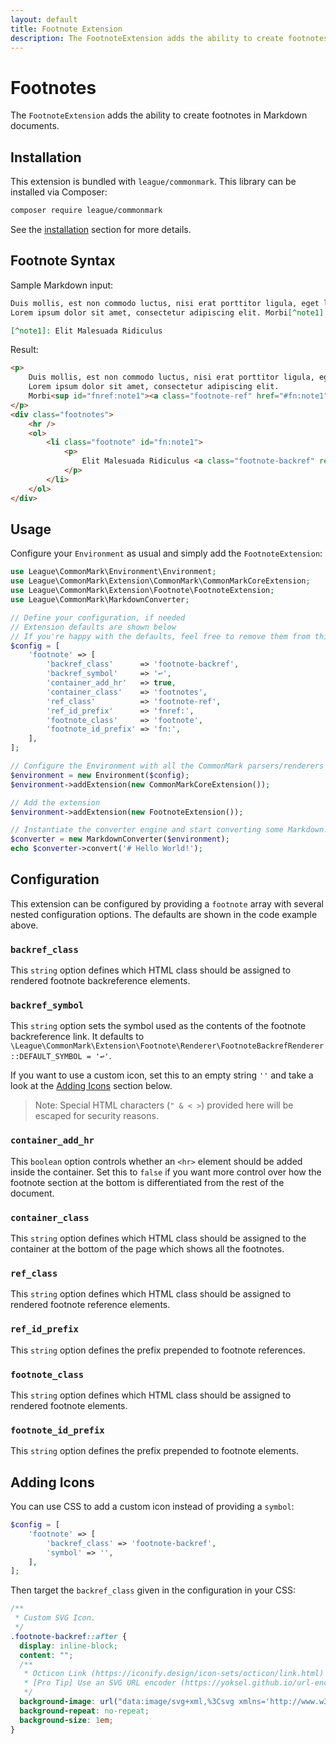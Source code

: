 ```yaml
---
layout: default
title: Footnote Extension
description: The FootnoteExtension adds the ability to create footnotes in Markdown documents.
---
```


# Footnotes

The `FootnoteExtension` adds the ability to create footnotes in Markdown documents.

## Installation

This extension is bundled with `league/commonmark`. This library can be installed via Composer:

```bash
composer require league/commonmark
```

See the [installation](/2.2/installation/) section for more details.

## Footnote Syntax

Sample Markdown input:

```markdown
Duis mollis, est non commodo luctus, nisi erat porttitor ligula, eget lacinia odio sem nec elit.
Lorem ipsum dolor sit amet, consectetur adipiscing elit. Morbi[^note1] leo risus, porta ac consectetur ac.

[^note1]: Elit Malesuada Ridiculus
```

Result:

```html
<p>
    Duis mollis, est non commodo luctus, nisi erat porttitor ligula, eget lacinia odio sem nec elit.
    Lorem ipsum dolor sit amet, consectetur adipiscing elit.
    Morbi<sup id="fnref:note1"><a class="footnote-ref" href="#fn:note1" role="doc-noteref">1</a></sup> leo risus, porta ac consectetur ac.
</p>
<div class="footnotes">
    <hr />
    <ol>
        <li class="footnote" id="fn:note1">
            <p>
                Elit Malesuada Ridiculus <a class="footnote-backref" rev="footnote" href="#fnref:note1">↩</a>
            </p>
        </li>
    </ol>
</div>
```

## Usage

Configure your `Environment` as usual and simply add the `FootnoteExtension`:

```php
use League\CommonMark\Environment\Environment;
use League\CommonMark\Extension\CommonMark\CommonMarkCoreExtension;
use League\CommonMark\Extension\Footnote\FootnoteExtension;
use League\CommonMark\MarkdownConverter;

// Define your configuration, if needed
// Extension defaults are shown below
// If you're happy with the defaults, feel free to remove them from this array
$config = [
    'footnote' => [
        'backref_class'      => 'footnote-backref',
        'backref_symbol'     => '↩',
        'container_add_hr'   => true,
        'container_class'    => 'footnotes',
        'ref_class'          => 'footnote-ref',
        'ref_id_prefix'      => 'fnref:',
        'footnote_class'     => 'footnote',
        'footnote_id_prefix' => 'fn:',
    ],
];

// Configure the Environment with all the CommonMark parsers/renderers
$environment = new Environment($config);
$environment->addExtension(new CommonMarkCoreExtension());

// Add the extension
$environment->addExtension(new FootnoteExtension());

// Instantiate the converter engine and start converting some Markdown!
$converter = new MarkdownConverter($environment);
echo $converter->convert('# Hello World!');
```

## Configuration

This extension can be configured by providing a `footnote` array with several nested configuration options.  The defaults are shown in the code example above.

### `backref_class`

This `string` option defines which HTML class should be assigned to rendered footnote backreference elements.

### `backref_symbol`

This `string` option sets the symbol used as the contents of the footnote backreference link. It defaults to `\League\CommonMark\Extension\Footnote\Renderer\FootnoteBackrefRenderer::DEFAULT_SYMBOL = '↩'`.

If you want to use a custom icon, set this to an empty string `''` and take a look at the [Adding Icons](#adding-icons) section below.

> Note: Special HTML characters (`" & < >`) provided here will be escaped for security reasons.

### `container_add_hr`

This `boolean` option controls whether an `<hr>` element should be added inside the container.  Set this to `false` if you want more control over how the footnote section at the bottom is differentiated from the rest of the document.

### `container_class`

This `string` option defines which HTML class should be assigned to the container at the bottom of the page which shows all the footnotes.

### `ref_class`

This `string` option defines which HTML class should be assigned to rendered footnote reference elements.

### `ref_id_prefix`

This `string` option defines the prefix prepended to footnote references.

### `footnote_class`

This `string` option defines which HTML class should be assigned to rendered footnote elements.

### `footnote_id_prefix`

This `string` option defines the prefix prepended to footnote elements.

## Adding Icons

You can use CSS to add a custom icon instead of providing a `symbol`:

```php
$config = [
    'footnote' => [
        'backref_class' => 'footnote-backref',
        'symbol' => '',
    ],
];
```

Then target the `backref_class` given in the configuration in your CSS:

```css
/**
 * Custom SVG Icon.
 */
.footnote-backref::after {
  display: inline-block;
  content: "";
  /**
   * Octicon Link (https://iconify.design/icon-sets/octicon/link.html)
   * [Pro Tip] Use an SVG URL encoder (https://yoksel.github.io/url-encoder).
   */
  background-image: url("data:image/svg+xml,%3Csvg xmlns='http://www.w3.org/2000/svg' aria-hidden='true' style='-ms-transform:rotate(360deg);-webkit-transform:rotate(360deg)' viewBox='0 0 16 16' transform='rotate(360)'%3E%3Cpath fill-rule='evenodd' d='M4 9h1v1H4c-1.5 0-3-1.69-3-3.5S2.55 3 4 3h4c1.45 0 3 1.69 3 3.5 0 1.41-.91 2.72-2 3.25V8.59c.58-.45 1-1.27 1-2.09C10 5.22 8.98 4 8 4H4c-.98 0-2 1.22-2 2.5S3 9 4 9zm9-3h-1v1h1c1 0 2 1.22 2 2.5S13.98 12 13 12H9c-.98 0-2-1.22-2-2.5 0-.83.42-1.64 1-2.09V6.25c-1.09.53-2 1.84-2 3.25C6 11.31 7.55 13 9 13h4c1.45 0 3-1.69 3-3.5S14.5 6 13 6z' fill='%23626262'/%3E%3C/svg%3E");
  background-repeat: no-repeat;
  background-size: 1em;
}
```

